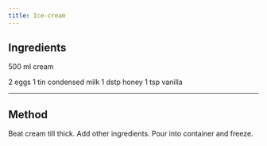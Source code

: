 ```yaml
---
title: Ice-cream
---
```


## Ingredients

500 ml cream

2 eggs
1 tin condensed milk
1 dstp honey
1 tsp vanilla

---
## Method 

Beat cream till thick.
Add other ingredients.
Pour into container and freeze.
